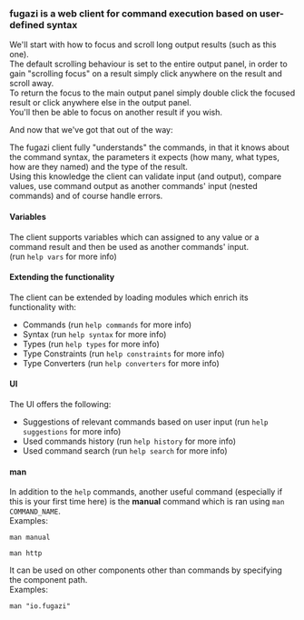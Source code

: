 ### fugazi is a web client for command execution based on user-defined syntax

We'll start with how to focus and scroll long output results (such as this one).  
The default scrolling behaviour is set to the entire output panel, in order to gain "scrolling focus" 
on a result simply click anywhere on the result and scroll away.  
To return the focus to the main output panel simply double click the focused result or click anywhere else in the output panel.  
You'll then be able to focus on another result if you wish.

And now that we've got that out of the way:

The fugazi client fully "understands" the commands, in that it knows about the command syntax, 
the parameters it expects (how many, what types, how are they named) and the type of the result.  
Using this knowledge the client can validate input (and output), compare values, use command 
output as another commands' input (nested commands) and of course handle errors.  

#### Variables
The client supports variables which can assigned to any value or a command result and then be used as another commands' input.  
(run `help vars` for more info)

#### Extending the functionality
The client can be extended by loading modules which enrich its functionality with:

 * Commands (run `help commands` for more info)
 * Syntax (run `help syntax` for more info)
 * Types (run `help types` for more info)
 * Type Constraints (run `help constraints` for more info)
 * Type Converters (run `help converters` for more info)

#### UI
The UI offers the following:

 * Suggestions of relevant commands based on user input (run `help suggestions` for more info)
 * Used commands history (run `help history` for more info)
 * Used command search (run `help search` for more info)
 
#### man
In addition to the `help` commands, another useful command (especially if this is your first time here) is the **manual** 
command which is ran using `man COMMAND_NAME`.  
Examples:
```fugazi-command
man manual
```
```fugazi-command
man http
```

It can be used on other components other than commands by specifying the component path.  
Examples:
```fugazi-command
man "io.fugazi"
```
